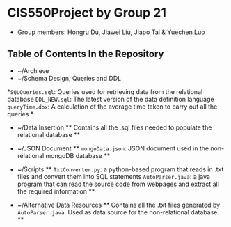 # CIS550Project by Group 21
* Group members: Hongru Du, Jiawei Liu, Jiapo Tai & Yuechen Luo

## Table of Contents In the Repository
* ~/Archieve
 * ~/Schema Design, Queries and DDL
 
  *`SQLQueries.sql`: Queries used for retrieving data from the relational database
  `DDL_NEW.sql`: The latest version of the data definition language
  `queryTime.dox`: A calculation of the average time taken to carry out all the queries *

 * ~/Data Insertion
  ** Contains all the .sql files needed to populate the relational database **

 * ~/JSON Document
  ** `mongoData.json`: JSON document used in the non-relational mongoDB database **

 * ~/Scripts
  ** `TxtConverter.py`: a python-based program that reads in .txt files and convert them into SQL statements
   `AutoParser.java`: a java program that can read the source code from webpages and extract all the required information **

 * ~/Alternative Data Resources
  ** Contains all the .txt files generated by `AutoParser.java`. Used as data source for the non-relational database. **

## 
